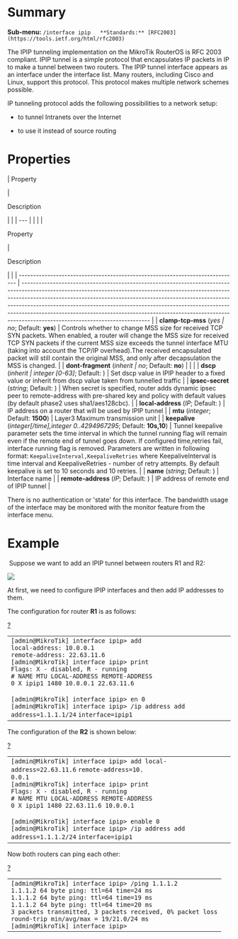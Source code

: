 # Summary

**Sub-menu:** `/interface ipip   **Standards:** [RFC2003](https://tools.ietf.org/html/rfc2003)`

The IPIP tunneling implementation on the MikroTik RouterOS is RFC 2003 compliant. IPIP tunnel is a simple protocol that encapsulates IP packets in IP to make a tunnel between two routers. The IPIP tunnel interface appears as an interface under the interface list. Many routers, including Cisco and Linux, support this protocol. This protocol makes multiple network schemes possible.  
  
IP tunneling protocol adds the following possibilities to a network setup:

-   to tunnel Intranets over the Internet

-   to use it instead of source routing

# Properties

| 
Property

 | 

Description

|     |
| --- |  |
|     |

Property

 | 

Description

|                                                                               |
| ----------------------------------------------------------------------------- | --------------------------------------------------------------------------------------------------------------------------------------------------------------------------------------------------------------------------------------------------------------------------------------------------------------------------------------------------------------------------------------------------------------------------------------------------- |
| **clamp-tcp-mss** (_yes                                                       | no_; Default: **yes**)                                                                                                                                                                                                                                                                                                                                                                                                                              | Controls whether to change MSS size for received TCP SYN packets. When enabled, a router will change the MSS size for received TCP SYN packets if the current MSS size exceeds the tunnel interface MTU (taking into account the TCP/IP overhead).The received encapsulated packet will still contain the original MSS, and only after decapsulation the MSS is changed. |
| **dont-fragment** (_inherit                                                   | no_; Default: **no**)                                                                                                                                                                                                                                                                                                                                                                                                                               |
|                                                                               |
| **dscp** (_inherit                                                            | integer \[0-63\]_; Default: )                                                                                                                                                                                                                                                                                                                                                                                                                       | Set dscp value in IPIP header to a fixed value or inherit from dscp value taken from tunnelled traffic                                                                                                                                                                                                                                                                   |
| **ipsec-secret** (_string_; Default: )                                        | When secret is specified, router adds dynamic ipsec peer to remote-address with pre-shared key and policy with default values (by default phase2 uses sha1/aes128cbc).                                                                                                                                                                                                                                                                              |
| **local-address** (_IP_; Default: )                                           | IP address on a router that will be used by IPIP tunnel                                                                                                                                                                                                                                                                                                                                                                                             |
| **mtu** (_integer_; Default: **1500**)                                        | Layer3 Maximum transmission unit                                                                                                                                                                                                                                                                                                                                                                                                                    |
| **keepalive** (_integer\[/time\],integer 0..4294967295_; Default: **10s,10**) | Tunnel keepalive parameter sets the time interval in which the tunnel running flag will remain even if the remote end of tunnel goes down. If configured time,retries fail, interface running flag is removed. Parameters are written in following format: `KeepaliveInterval,KeepaliveRetries` where KeepaliveInterval is time interval and KeepaliveRetries - number of retry attempts. By default keepalive is set to 10 seconds and 10 retries. |
| **name** (_string_; Default: )                                                | Interface name                                                                                                                                                                                                                                                                                                                                                                                                                                      |
| **remote-address** (_IP_; Default: )                                          | IP address of remote end of IPIP tunnel                                                                                                                                                                                                                                                                                                                                                                                                             |

There is no authentication or 'state' for this interface. The bandwidth usage of the interface may be monitored with the monitor feature from the interface menu.

# Example

 Suppose we want to add an IPIP tunnel between routers R1 and R2: 

![](https://help.mikrotik.com/docs/download/attachments/47579173/Ipip-sample.jpg?version=1&modificationDate=1612793622487&api=v2)

At first, we need to configure IPIP interfaces and then add IP addresses to them.  
  
The configuration for router **R1** is as follows:

[?](https://help.mikrotik.com/docs/display/ROS/IPIP#)

<table border="0" cellpadding="0" cellspacing="0"><tbody><tr><td class="code"><div class="container" title="Hint: double-click to select code"><div class="line number1 index0 alt2" data-bidi-marker="true"><code class="ros plain">[admin@MikroTik] interface ipip&gt; add</code></div><div class="line number2 index1 alt1" data-bidi-marker="true"><code class="ros plain">local-address</code><code class="ros constants">: 10.0.0.1</code></div><div class="line number3 index2 alt2" data-bidi-marker="true"><code class="ros plain">remote-address</code><code class="ros constants">: 22.63.11.6</code></div><div class="line number4 index3 alt1" data-bidi-marker="true"><code class="ros plain">[admin@MikroTik] interface ipip&gt; print</code></div><div class="line number5 index4 alt2" data-bidi-marker="true"><code class="ros plain">Flags</code><code class="ros constants">: X - disabled, R - running</code></div><div class="line number6 index5 alt1" data-bidi-marker="true"><code class="ros comments"># NAME MTU LOCAL-ADDRESS REMOTE-ADDRESS</code></div><div class="line number7 index6 alt2" data-bidi-marker="true"><code class="ros plain">0 X ipip1 1480 10.0.0.1 22.63.11.6</code></div><div class="line number8 index7 alt1" data-bidi-marker="true">&nbsp;</div><div class="line number9 index8 alt2" data-bidi-marker="true"><code class="ros plain">[admin@MikroTik] interface ipip&gt; en 0</code></div><div class="line number10 index9 alt1" data-bidi-marker="true"><code class="ros plain">[admin@MikroTik] interface ipip&gt; </code><code class="ros constants">/ip address </code><code class="ros functions">add </code><code class="ros value">address</code><code class="ros plain">=1.1.1.1/24</code> <code class="ros value">interface</code><code class="ros plain">=ipip1</code></div></div></td></tr></tbody></table>

The configuration of the **R2** is shown below:

[?](https://help.mikrotik.com/docs/display/ROS/IPIP#)

<table border="0" cellpadding="0" cellspacing="0"><tbody><tr><td class="code"><div class="container" title="Hint: double-click to select code"><div class="line number1 index0 alt2" data-bidi-marker="true"><code class="ros plain">[admin@MikroTik] interface ipip&gt; </code><code class="ros functions">add </code><code class="ros value">local-address</code><code class="ros plain">=22.63.11.6</code> <code class="ros value">remote-address</code><code class="ros plain">=10.</code></div><div class="line number2 index1 alt1" data-bidi-marker="true"><code class="ros plain">0.0.1</code></div><div class="line number3 index2 alt2" data-bidi-marker="true"><code class="ros plain">[admin@MikroTik] interface ipip&gt; print</code></div><div class="line number4 index3 alt1" data-bidi-marker="true"><code class="ros plain">Flags</code><code class="ros constants">: X - disabled, R - running</code></div><div class="line number5 index4 alt2" data-bidi-marker="true"><code class="ros comments"># NAME MTU LOCAL-ADDRESS REMOTE-ADDRESS</code></div><div class="line number6 index5 alt1" data-bidi-marker="true"><code class="ros plain">0 X ipip1 1480 22.63.11.6 10.0.0.1</code></div><div class="line number7 index6 alt2" data-bidi-marker="true">&nbsp;</div><div class="line number8 index7 alt1" data-bidi-marker="true"><code class="ros plain">[admin@MikroTik] interface ipip&gt; </code><code class="ros functions">enable </code><code class="ros plain">0</code></div><div class="line number9 index8 alt2" data-bidi-marker="true"><code class="ros plain">[admin@MikroTik] interface ipip&gt; </code><code class="ros constants">/ip address </code><code class="ros functions">add </code><code class="ros value">address</code><code class="ros plain">=1.1.1.2/24</code> <code class="ros value">interface</code><code class="ros plain">=ipip1</code></div></div></td></tr></tbody></table>

Now both routers can ping each other: 

[?](https://help.mikrotik.com/docs/display/ROS/IPIP#)

<table border="0" cellpadding="0" cellspacing="0"><tbody><tr><td class="code"><div class="container" title="Hint: double-click to select code"><div class="line number1 index0 alt2" data-bidi-marker="true"><code class="ros plain">[admin@MikroTik] interface ipip&gt; </code><code class="ros constants">/</code><code class="ros functions">ping </code><code class="ros plain">1.1.1.2</code></div><div class="line number2 index1 alt1" data-bidi-marker="true"><code class="ros plain">1.1.1.2 64 byte ping</code><code class="ros constants">: ttl=64 time=24 ms</code></div><div class="line number3 index2 alt2" data-bidi-marker="true"><code class="ros plain">1.1.1.2 64 byte ping</code><code class="ros constants">: ttl=64 time=19 ms</code></div><div class="line number4 index3 alt1" data-bidi-marker="true"><code class="ros plain">1.1.1.2 64 byte ping</code><code class="ros constants">: ttl=64 time=20 ms</code></div><div class="line number5 index4 alt2" data-bidi-marker="true"><code class="ros plain">3 packets transmitted, 3 packets received, 0% packet loss</code></div><div class="line number6 index5 alt1" data-bidi-marker="true"><code class="ros plain">round-trip min</code><code class="ros constants">/avg/max = 19/21.0/24 ms</code></div><div class="line number7 index6 alt2" data-bidi-marker="true"><code class="ros plain">[admin@MikroTik] interface ipip&gt;</code></div></div></td></tr></tbody></table>